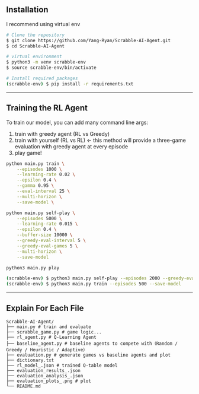 ## Installation
I recommend using virtual env

```bash
# Clone the repository
$ git clone https://github.com/Yang-Ryan/Scrabble-AI-Agent.git
$ cd Scrabble-AI-Agent

# virtual environment
$ python3 -m venv scrabble-env
$ source scrabble-env/bin/activate

# Install required packages
(scrabble-env) $ pip install -r requirements.txt
```

---

## Training the RL Agent

To train our model, you can add many command line args: 
1. train with greedy agent (RL vs Greedy)
2. train with yourself (RL vs RL) <- this method will provide a three-game evaluation with greedy agent at every episode  
3. play game!

```bash
python main.py train \
    --episodes 1000 \
    --learning-rate 0.02 \
    --epsilon 0.4 \
    --gamma 0.95 \
    --eval-interval 25 \
    --multi-horizon \
    --save-model \

python main.py self-play \
    --episodes 5000 \
    --learning-rate 0.015 \
    --epsilon 0.4 \
    --buffer-size 10000 \
    --greedy-eval-interval 5 \
    --greedy-eval-games 5 \
    --multi-horizon \
    --save-model

python3 main.py play

(scrabble-env) $ python3 main.py self-play --episodes 2000 --greedy-eval-games 3 --save-model
(scrabble-env) $ python3 main.py train --episodes 500 --save-model

```

---

## Explain For Each File

    Scrabble-AI-Agent/
    ├── main.py # train and evaluate
    ├── scrabble_game.py # game logic...
    ├── rl_agent.py # Q-Learning Agent
    ├── baseline_agent.py # baseline agents to compete with（Random / Greedy / Heuristic / Adaptive）
    ├── evaluation.py # generate games vs baseline agents and plot
    ├── dictionary.txt
    ├── rl_model_.json # trained Q-table model
    ├── evaluation_results_.json
    ├── evaluation_analysis_.json
    ├── evaluation_plots_.png # plot
    └── README.md